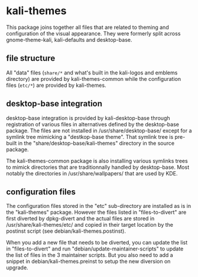 # kali-themes

This package joins together all files that are related to theming
and configuration of the visual appearance. They were formerly split
across gnome-theme-kali, kali-defaults and desktop-base.

## file structure

All "data" files (`share/*` and what's built in the kali-logos and emblems
directory) are provided by kali-themes-common while the configuration
files (`etc/*`) are provided by kali-themes.

## desktop-base integration

desktop-base integration is provided by kali-desktop-base through
registration of various files in alternatives defined by the desktop-base
package. The files are not installed in /usr/share/desktop-base/
except for a symlink tree mimicking a "destkop-base theme". That symlink
tree is pre-built in the "share/desktop-base/kali-themes" directory in the
source package.

The kali-themes-common package is also installing various symlinks
trees to mimick directories that are traditionnally handled by
desktop-base. Most notably the directories in /usr/share/wallpapers/ that
are used by KDE.

## configuration files

The configuration files stored in the "etc" sub-directory are installed
as is in the "kali-themes" package. However the files listed in
"files-to-divert" are first diverted by dpkg-divert and the actual
files are stored in /usr/share/kali-themes/etc/ and copied in their
target location by the postinst script (see debian/kali-themes.postinst).

When you add a new file that needs to be diverted, you can update
the list in "files-to-divert" and run "debian/update-maintainer-scripts"
to update the list of files in the 3 maintainer scripts. But you also
need to add a snippet in debian/kali-themes.preinst to setup the new
diversion on upgrade.

